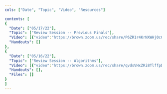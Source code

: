 ```yaml
---
cols: ["Date", "Topic", "Video", "Resources"]

contents: [
{
  "Date": ["05/17/22"],
  "Topic": ["Review Session -- Previous Finals"],
  "Video": [{"video":"https://brown.zoom.us/rec/share/P6ZR1r4KrNXWHj0cGuUUKwPsXNeu-NXMoLW_GKEDgUmmgSLz_xz09-A79v9v4zfh.7n_zOFJnTV4G9y9a"}],
  "Handouts": []
},
{
  "Date": ["05/16/22"],
  "Topic": ["Review Session -- Algorithms"],
  "Video": [{"video":"https://brown.zoom.us/rec/share/qvdsVHxZRi8TlffpDmrh9M6CasSIsIzBbe04eK4vV0dTFIZJ52jEvIeFORJxLBBF.gO2coJrqFA2l3sLJ"}],
  "Handouts": [],
  "Files": []
}
]
---
```

